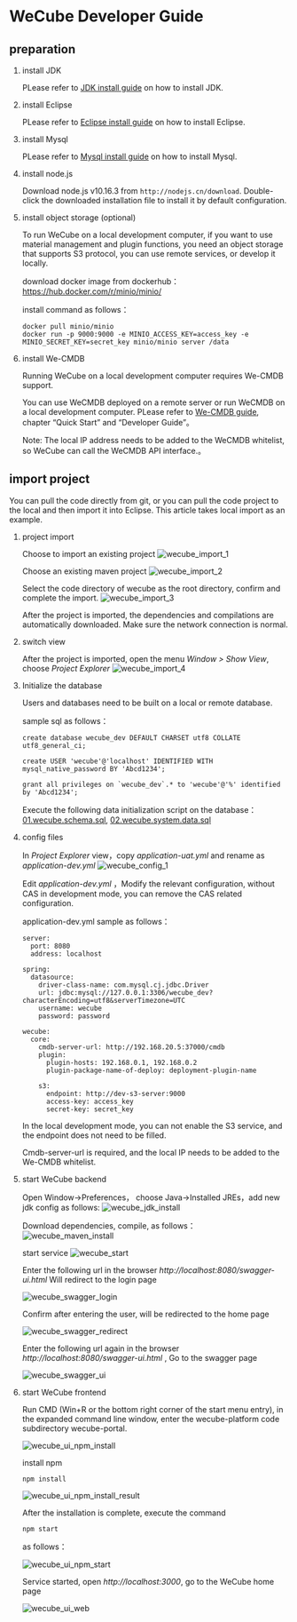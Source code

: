 # WeCube Developer Guide

## preparation
1. install JDK
	
	PLease refer to [JDK install guide](https://github.com/WeBankPartners/we-cmdb/blob/master/cmdb-wiki/docs/developer/jdk_install_guide.md) on how to install JDK.

2. install Eclipse
	
	PLease refer to [Eclipse install guide](https://github.com/WeBankPartners/we-cmdb/blob/master/cmdb-wiki/docs/developer/eclipse_install_guide.md) on how to install Eclipse.

3. install Mysql
	
	PLease refer to [Mysql install guide](https://github.com/WeBankPartners/we-cmdb/blob/master/cmdb-wiki/docs/developer/mysql_install_guide.md) on how to install Mysql.

4. install node.js
	
	Download node.js v10.16.3 from `http://nodejs.cn/download`. Double-click the downloaded installation file to install it by default configuration.

5. install object storage (optional)
	
	To run WeCube on a local development computer, if you want to use material management and plugin functions, you need an object storage that supports S3 protocol, you can use remote services, or develop it locally.
	
	download docker image from dockerhub：https://hub.docker.com/r/minio/minio/
	
	install command as follows：
	
	```
	docker pull minio/minio
	docker run -p 9000:9000 -e MINIO_ACCESS_KEY=access_key -e MINIO_SECRET_KEY=secret_key minio/minio server /data
	```
	
6. install We-CMDB
	
	Running WeCube on a local development computer requires We-CMDB support.
	
	You can use WeCMDB deployed on a remote server or run WeCMDB on a local development computer. PLease refer to [We-CMDB guide](https://github.com/WeBankPartners/we-cmdb/blob/master/README.md), chapter “Quick Start” and “Developer Guide”。
	
	Note: The local IP address needs to be added to the WeCMDB whitelist, so WeCube can call the WeCMDB API interface.。


## import project
   You can pull the code directly from git, or you can pull the code project to the local and then import it into Eclipse. This article takes local import as an example.

1. project import
	
	Choose to import an existing project
	![wecube_import_1](images/wecube_import_1.png)
	
	Choose an existing maven project
	![wecube_import_2](images/wecube_import_2.png)
	
	Select the code directory of wecube as the root directory, confirm and complete the import.
	![wecube_import_3](images/wecube_import_3.png)
		
	After the project is imported, the dependencies and compilations are automatically downloaded. Make sure the network connection is normal.

2. switch view
	
	After the project is imported, open the menu *Window > Show View*, choose *Project Explorer*
	![wecube_import_4](images/wecube_import_4.png)


3. Initialize the database

	Users and databases need to be built on a local or remote database.
	
	sample sql as follows：
	
	```
	create database wecube_dev DEFAULT CHARSET utf8 COLLATE utf8_general_ci; 

	create USER 'wecube'@'localhost' IDENTIFIED WITH mysql_native_password BY 'Abcd1234';

	grant all privileges on `wecube_dev`.* to 'wecube'@'%' identified by 'Abcd1234';
	```
	
	Execute the following data initialization script on the database：
	[01.wecube.schema.sql](../../../wecube-core/src/main/database/01.wecube.schema.sql), 
	[02.wecube.system.data.sql](../../../wecube-core/src/main/database/02.wecube.system.data.sql)

4. config files

	In *Project Explorer* view，copy *application-uat.yml* and rename as *application-dev.yml*
	![wecube_config_1](images/wecube_config_1.png)
	
	Edit *application-dev.yml* ，Modify the relevant configuration, without CAS in development mode, you can remove the CAS related configuration.

	application-dev.yml sample as follows：

	```
	server:
	  port: 8080
	  address: localhost
	
	spring:
	  datasource:
	    driver-class-name: com.mysql.cj.jdbc.Driver
	    url: jdbc:mysql://127.0.0.1:3306/wecube_dev?characterEncoding=utf8&serverTimezone=UTC
	    username: wecube
	    password: password
	
	wecube:
	  core:
	    cmdb-server-url: http://192.168.20.5:37000/cmdb
	    plugin:
	      plugin-hosts: 192.168.0.1, 192.168.0.2
	      plugin-package-name-of-deploy: deployment-plugin-name
	
	    s3:
	      endpoint: http://dev-s3-server:9000
	      access-key: access_key
	      secret-key: secret_key

	```

	In the local development mode, you can not enable the S3 service, and the endpoint does not need to be filled.

	Cmdb-server-url is required, and the local IP needs to be added to the We-CMDB whitelist.

5. start WeCube backend

	Open Window->Preferences， choose Java->Installed JREs，add new jdk config as follows:
	![wecube_jdk_install](images/wecube_jdk_install.png)

	Download dependencies, compile, as follows：
	![wecube_maven_install](images/wecube_maven_install.png)
	
	start service
	![wecube_start](images/wecube_start.png)
	
	Enter the following url in the browser *http://localhost:8080/swagger-ui.html* Will redirect to the login page

	![wecube_swagger_login](images/wecube_swagger_login.png)

	Confirm after entering the user, will be redirected to the home page

	![wecube_swagger_redirect](images/wecube_swagger_redirect.png)

	Enter the following url again in the browser *http://localhost:8080/swagger-ui.html* , Go to the swagger page

	![wecube_swagger_ui](images/wecube_swagger_ui.png)


6. start WeCube frontend
	
	Run CMD (Win+R or the bottom right corner of the start menu entry), in the expanded command line window, enter the wecube-platform code subdirectory wecube-portal.

	![wecube_ui_npm_install](images/wecube_ui_npm_install.png)
	
	install npm
	
	```
	npm install
	```

	![wecube_ui_npm_install_result](images/wecube_ui_npm_install_result.png)
	
	After the installation is complete, execute the command
	
	```
	npm start
	```

	as follows：

	![wecube_ui_npm_start](images/wecube_ui_npm_start.png)

	Service started, open *http://localhost:3000*, go to the WeCube home page

	![wecube_ui_web](images/wecube_ui_web.png)